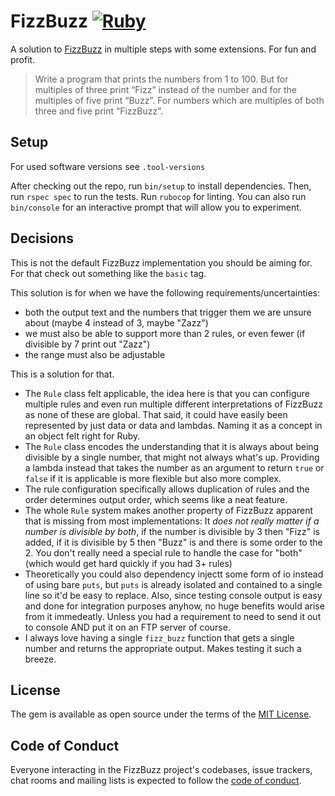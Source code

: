 # FizzBuzz [![Ruby](https://github.com/PragTob/fizz_buzz/actions/workflows/main.yml/badge.svg)](https://github.com/PragTob/fizz_buzz/actions/workflows/main.yml)

A solution to [FizzBuzz](https://wiki.c2.com/?FizzBuzzTest) in multiple steps with some extensions. For fun and profit.

> Write a program that prints the numbers from 1 to 100. But for multiples of three print “Fizz” instead of the number and for the multiples of five print “Buzz”. For numbers which are multiples of both three and five print “FizzBuzz”.

## Setup

For used software versions see `.tool-versions`

After checking out the repo, run `bin/setup` to install dependencies. Then, run `rspec spec` to run the tests. Run `rubocop` for linting. You can also run `bin/console` for an interactive prompt that will allow you to experiment.

## Decisions

This is not the default FizzBuzz implementation you should be aiming for. For that check out something like the `basic` tag.

This solution is for when we have the following requirements/uncertainties:

* both the output text and the numbers that trigger them we are unsure about (maybe 4 instead of 3, maybe "Zazz")
* we must also be able to support more than 2 rules, or even fewer (if divisible by 7 print out "Zazz")
* the range must also be adjustable

This is a solution for that.

* The `Rule` class felt applicable, the idea here is that you can configure multiple rules and even run multiple different interpretations of FizzBuzz as none of these are global. That said, it could have easily been represented by just data or data and lambdas. Naming it as a concept in an object felt right for Ruby.
* The `Rule` class encodes the understanding that it is always about being divisible by a single number, that might not always what's up. Providing a lambda instead that takes the number as an argument to return `true` or `false` if it is applicable is more flexible but also more complex.
* The rule configuration specifically allows duplication of rules and the order determines output order, which seems like a neat feature.
* The whole `Rule` system makes another property of FizzBuzz apparent that is missing from most implementations: It _does not really matter if a number is divisible by both_, if the number is divisible by 3 then "Fizz" is added, if it is divisible by 5 then "Buzz" is and there is some order to the 2. You don't really need a special rule to handle the case for "both" (which would get hard quickly if you had 3+ rules)
* Theoretically you could also dependency injectt some form of io instead of using bare `puts`, but `puts` is already isolated and contained to a single line so it'd be easy to replace. Also, since testing console output is easy and done for integration purposes anyhow, no huge benefits would arise from it immedeatly. Unless you had a requirement to need to send it out to console AND put it on an FTP server of course.
* I always love having a single `fizz_buzz` function that gets a single number and returns the appropriate output. Makes testing it such a breeze.

## License

The gem is available as open source under the terms of the [MIT License](https://opensource.org/licenses/MIT).

## Code of Conduct

Everyone interacting in the FizzBuzz project's codebases, issue trackers, chat rooms and mailing lists is expected to follow the [code of conduct](https://github.com/[USERNAME]/fizz_buzz/blob/main/CODE_OF_CONDUCT.md).
